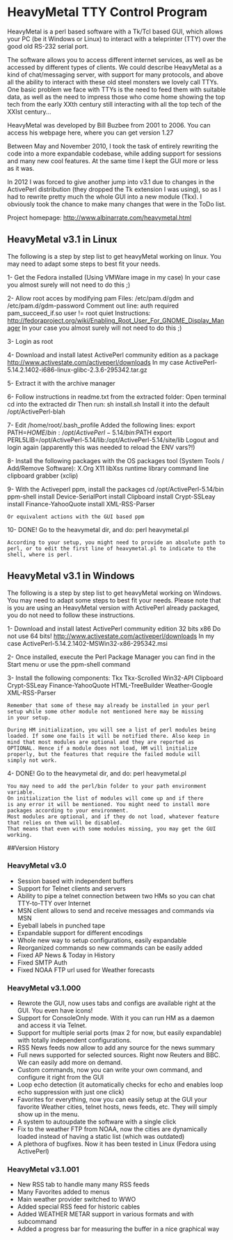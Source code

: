 # HeavyMetal TTY Control Program

HeavyMetal is a perl based software with a Tk/Tcl based GUI, which allows your PC (be it Windows or Linux) to interact with a teleprinter (TTY) over the good old RS-232 serial port.

The software allows you to access different internet services, as well as be accessed by different types of clients. We could describe HeavyMetal as a kind of chat/messaging server, with support for many protocols, and above all the ability to interact with these old steel monsters we lovely call TTYs. One basic problem we face with TTYs is the need to feed them with suitable data, as well as the need to impress those who come home showing the top tech from the early XXth century still interacting with all the top tech of the XXIst century...

HeavyMetal was developed by Bill Buzbee from 2001 to 2006. You can access his webpage here, where you can get version 1.27

Between May and November 2010, I took the task of entirely rewriting the code into a more expandable codebase, while adding support for sessions and many new cool features. At the same time I kept the GUI more or less as it was.

In 2012 I was forced to give another jump into v3.1 due to changes in the ActivePerl distribution (they dropped the Tk extension I was using), so as I had to rewrite pretty much the whole GUI into a new module (Tkx). I obviously took the chance to make many changes that were in the ToDo list.

Project homepage: http://www.albinarrate.com/heavymetal.html

## HeavyMetal v3.1 in Linux

The following is a step by step list to get heavyMetal working on linux.
You may need to adapt some steps to best fit your needs.

1- Get the Fedora installed (Using VMWare image in my case)
	In your case you almost surely will not need to do this ;)

2- Allow root acces by modifying pam
	Files: /etc/pam.d/gdm and /etc/pam.d/gdm-password
	Comment out line: auth required pam_succeed_if.so user != root quiet
	Instructions: http://fedoraproject.org/wiki/Enabling_Root_User_For_GNOME_Display_Manager
	In your case you almost surely will not need to do this ;)

3- Login as root

4- Download and install latest ActivePerl community edition as a package
	http://www.activestate.com/activeperl/downloads
	In my case ActivePerl-5.14.2.1402-i686-linux-glibc-2.3.6-295342.tar.gz
	
5- Extract it with the archive manager

6- Follow instructions in readme.txt from the extracted folder:
	Open terminal
	cd into the extracted dir
	Then run: sh install.sh
	Install it into the default /opt/ActivePerl-blah
	
7- Edit /home/root/.bash_profile
	Added the following lines:
		export PATH=$HOME/bin:/opt/ActivePerl-5.14/bin:$PATH
		export PERL5LIB=/opt/ActivePerl-5.14/lib:/opt/ActivePerl-5.14/site/lib
	Logout and login again (apparently this was needed to reload the ENV vars?!)
	
8- Install the following packages with the OS packages tool (System Tools / Add/Remove Software):
	X.Org X11 libXss runtime library
	command line clipboard grabber (xclip)
	
9- With the Activeperl ppm, install the packages
	cd /opt/ActivePerl-5.14/bin
	ppm-shell 
		install Device-SerialPort
		install Clipboard
		install Crypt-SSLeay
		install Finance-YahooQuote
		install XML-RSS-Parser
		
	Or equivalent actions with the GUI based ppm
	
10- DONE! Go to the heavymetal dir, and do:
	perl heavymetal.pl
	
	According to your setup, you might need to provide an absolute path to perl, or to edit the first line of heavymetal.pl to indicate to the shell, where is perl.

## HeavyMetal v3.1 in Windows

The following is a step by step list to get heavyMetal working on Windows.
You may need to adapt some steps to best fit your needs.
Please note that is you are using an HeavyMetal version with ActivePerl 
already packaged, you do not need to follow these instructions. 

1- Download and install latest ActivePerl community edition 32 bits x86 
	Do not use 64 bits!
	http://www.activestate.com/activeperl/downloads
	In my case ActivePerl-5.14.2.1402-MSWin32-x86-295342.msi
	
2- Once installed, execute the Perl Package Manager you can find in the 
   Start menu or use the ppm-shell command

3- Install the following components:
	Tkx
	Tkx-Scrolled
	Win32-API
	Clipboard
	Crypt-SSLeay
	Finance-YahooQuote
	HTML-TreeBuilder
	Weather-Google
	XML-RSS-Parser

	Remember that some of these may already be installed in your perl 
	setup while some other module not mentioned here may be missing 
	in your setup.
	
	During HM initialization, you will see a list of perl modules being
	loaded. If some one fails it will be notified there. Also keep in 
	mind that most modules are optional and they are reported as 
	OPTIONAL. Hence if a module does not load, HM will initialize 
	properly, but the features that require the failed module will 
	simply not work.
	
4- DONE! Go to the heavymetal dir, and do:
	perl heavymetal.pl
	
	You may need to add the perl/bin folder to your path environment 
	variable.
	On initialization the list of modules will come up and if there 
	is any error it will be mentioned. You might need to install more
	packages according to your environment.
	Most modules are optional, and if they do not load, whatever feature
	that relies on them will be disabled.
	That means that even with some modules missing, you may get the GUI working.


##Version History

### HeavyMetal v3.0
* Session based with independent buffers
* Support for Telnet clients and servers
* Ability to pipe a telnet connection between two HMs so you can chat TTY-to-TTY over Internet
* MSN client allows to send and receive messages and commands via MSN
* Eyeball labels in punched tape
* Expandable support for different encodings
* Whole new way to setup configurations, easily expandable
* Reorganized commands so new commands can be easily added
* Fixed AP News & Today in History
* Fixed SMTP Auth
* Fixed NOAA FTP url used for Weather forecasts

### HeavyMetal v3.1.000
* Rewrote the GUI, now uses tabs and configs are available right at the GUI. You even have icons!
* Support for ConsoleOnly mode. With it you can run HM as a daemon and access it via Telnet.
* Support for multiple serial ports (max 2 for now, but easily expandable) with totally independent configurations.
* RSS News feeds now allow to add any source for the news summary
* Full news supported for selected sources. Right now Reuters and BBC. We can easily add more on demand.
* Custom commands, now you can write your own command, and configure it right from the GUI
* Loop echo detection (it automatically checks for echo and enables loop echo suppression with just one click)
* Favorites for everything, now you can easily setup at the GUI your favorite Weather cities, telnet hosts, news feeds, etc. They will simply show up in the menu.
* A system to autoupdate the software with a single click
* Fix to the weather FTP from NOAA, now the cities are dynamically loaded instead of having a static list (which was outdated)
* A plethora of bugfixes. Now it has been tested in Linux (Fedora using ActivePerl)

### HeavyMetal v3.1.001
* New RSS tab to handle many many RSS feeds
* Many Favorites added to menus
* Main weather provider switched to WWO
* Added special RSS feed for historic cables
* Added WEATHER METAR support in various formats and with subcommand
* Added a progress bar for measuring the buffer in a nice graphical way
